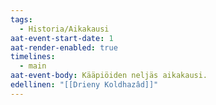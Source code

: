 ```yaml
---
tags:
  - Historia/Aikakausi
aat-event-start-date: 1
aat-render-enabled: true
timelines:
  - main
aat-event-body: Kääpiöiden neljäs aikakausi.
edellinen: "[[Drieny Koldhazâd]]"
---
```

